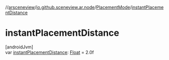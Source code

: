 //[arsceneview](../../../index.md)/[io.github.sceneview.ar.node](../index.md)/[PlacementMode](index.md)/[instantPlacementDistance](instant-placement-distance.md)

# instantPlacementDistance

[androidJvm]\
var [instantPlacementDistance](instant-placement-distance.md): [Float](https://kotlinlang.org/api/latest/jvm/stdlib/kotlin/-float/index.html) = 2.0f
